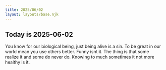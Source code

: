 ```yaml
---
title: 2025/06/02
layout: layouts/base.njk
---
```

## Today is 2025-06-02

You know for our biological being, just being alive is a sin.
To be great in our world mean you use others better.
Funny isnt it.
The thing is that some realize it and some do never do.
Knowing to much sometimes it not more healthy is it.


